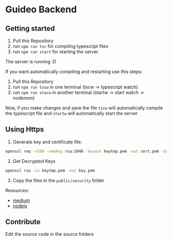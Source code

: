 # Guideo Backend

## Getting started

1. Pull this Repository
2. run `npm run tsc` for compiling typescript files
3. run `npm run start` for starting the server

The server is running :D

If you want automatically compiling and restarting use this steps:
1. Pull this Repository
2. run `npm run tscw` in one terminal (tscw -> typescript watch)
3. run `npm run starw` in another terminal (startw -> start watch -> nodemon)

Now, if you make changes and save the file `tscw` will automatically compile the typescript file and `startw` will automatically start the server  

## Using Https

1. Generate key and certificate file:
```bash
openssl req -x509 -newkey rsa:2048 -keyout keytmp.pem -out cert.pem -days 365
```
2. Get Decrypted Keys

```bash
openssl rsa -in keytmp.pem -out key.pem
```

3. Copy the files in the `public/security` folder

Resources:
* [medium](https://medium.com/@nitinpatel_20236/how-to-create-an-https-server-on-localhost-using-express-366435d61f28)
* [nodejs](https://nodejs.org/en/knowledge/HTTP/servers/how-to-create-a-HTTPS-server/)

## Contribute

Edit the source code in the source folders
